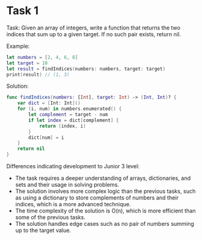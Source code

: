 # Task 1

Task: Given an array of integers, write a function that returns the two indices
that sum up to a given target. If no such pair exists, return nil.

Example:

```swift
let numbers = [2, 4, 6, 8]
let target = 10
let result = findIndices(numbers: numbers, target: target)
print(result) // (1, 3)
```

Solution:

```swift
func findIndices(numbers: [Int], target: Int) -> (Int, Int)? {
    var dict = [Int: Int]()
    for (i, num) in numbers.enumerated() {
        let complement = target - num
        if let index = dict[complement] {
            return (index, i)
        }
        dict[num] = i
    }
    return nil
}
```

Differences indicating development to Junior 3 level:

-   The task requires a deeper understanding of arrays, dictionaries, and sets
    and their usage in solving problems.
-   The solution involves more complex logic than the previous tasks, such as
    using a dictionary to store complements of numbers and their indices, which
    is a more advanced technique.
-   The time complexity of the solution is O(n), which is more efficient than
    some of the previous tasks.
-   The solution handles edge cases such as no pair of numbers summing up to the
    target value.
